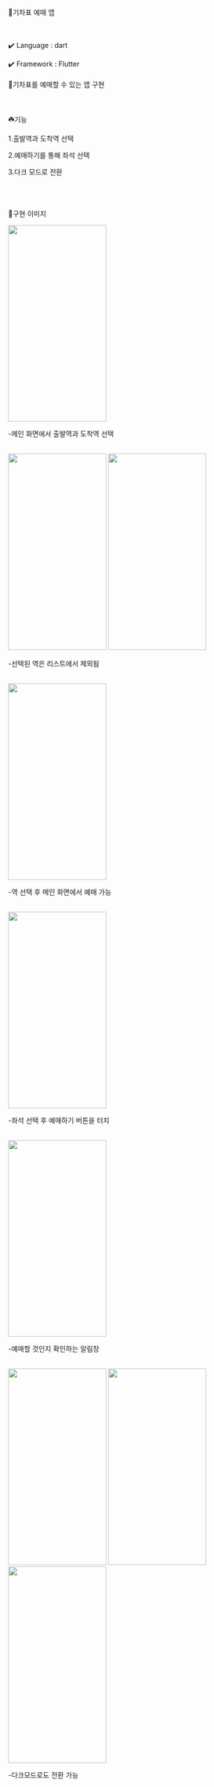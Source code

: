 🚅기차표 예매 앱

</br></br>
✔️ Language : dart

✔️ Framework : Flutter
</br></br>
🎫기차표를 예매할 수 있는 앱 구현
</br></br>
</br></br>
☘️기능

1.출발역과 도착역 선택

2.예매하기를 통해 좌석 선택

3.다크 모드로 전환
</br></br>
</br></br>


🌚구현 이미지


<img src = "https://github.com/user-attachments/assets/357f90b8-deb5-4d8b-abb4-28dddd1180e9" width="200" height="400">


-메인 화면에서 출발역과 도착역 선택
</br></br>



<img src = "https://github.com/user-attachments/assets/e33aa1ec-dfaf-4343-96c7-527f8897d37c" width="200" height="400">
<img src = "https://github.com/user-attachments/assets/07a2d68b-8a8c-4a71-a6a7-a17e1fdcca7d" width="200" height="400">


-선택된 역은 리스트에서 제외됨
</br></br>



<img src = "https://github.com/user-attachments/assets/5464c7fd-675d-4601-9f51-f8acd93a63c7" width="200" height="400">


-역 선택 후 메인 화면에서 예매 가능
</br></br>



<img src = "https://github.com/user-attachments/assets/d8cfbd48-6b65-4c22-b36f-d6f5f5e4da9b" width="200" height="400">


-좌석 선택 후 예매하기 버튼을 터치
</br></br>



<img src = "https://github.com/user-attachments/assets/cad2732e-32e7-48b4-80aa-e6e8442d5cbd" width="200" height="400">


-예매할 것인지 확인하는 알림창
</br></br>



<img src = "https://github.com/user-attachments/assets/67415deb-efce-4e71-a200-1bf866d9603e" width="200" height="400">
<img src = "https://github.com/user-attachments/assets/7f20fd17-f0ff-4329-86b2-b94cced122ae" width="200" height="400">
<img src = "https://github.com/user-attachments/assets/417da5ed-6e54-46ce-b330-5087128387a6" width="200" height="400">


-다크모드로도 전환 가능
</br>
</br>
</br>

